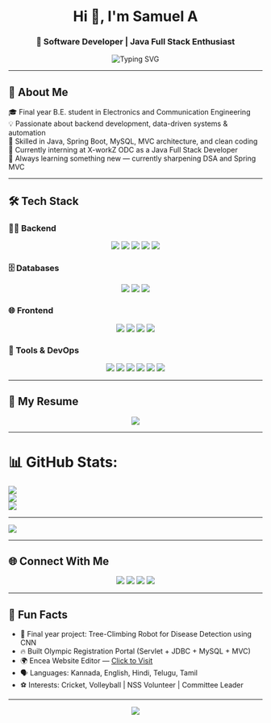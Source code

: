 <h1 align="center">Hi 👋, I'm Samuel A</h1>
<h3 align="center">🚀 Software Developer | Java Full Stack Enthusiast</h3>

<div align="center">
  <img src="https://readme-typing-svg.demolab.com?font=Fira+Code&pause=1000&color=22D3EE&center=true&vCenter=true&width=450&lines=Java+Fullstack+Developer;Spring+Boot+Expert;Database+Specialist;Clean+Coder;IoT+Innovator" alt="Typing SVG" />
</div>

---

## 💫 About Me

🎓 Final year B.E. student in Electronics and Communication Engineering  
💡 Passionate about backend development, data-driven systems & automation  
🧠 Skilled in Java, Spring Boot, MySQL, MVC architecture, and clean coding  
💼 Currently interning at X-workZ ODC as a Java Full Stack Developer  
🌱 Always learning something new — currently sharpening DSA and Spring MVC  

---

## 🛠️ Tech Stack

### 👨‍💻 Backend
<div align="center">
  <img src="https://img.shields.io/badge/Java-ED8B00?style=for-the-badge&logo=openjdk&logoColor=white"/>
  <img src="https://img.shields.io/badge/Spring-6DB33F?style=for-the-badge&logo=spring&logoColor=white"/>
  <img src="https://img.shields.io/badge/SpringBoot-F2F4F9?style=for-the-badge&logo=spring-boot"/>
  <img src="https://img.shields.io/badge/Hibernate-59666C?style=for-the-badge&logo=hibernate&logoColor=white"/>
  <img src="https://img.shields.io/badge/JPA-FF5722?style=for-the-badge&logoColor=white"/>
</div>

### 🗄️ Databases
<div align="center">
  <img src="https://img.shields.io/badge/MySQL-005C84?style=for-the-badge&logo=mysql&logoColor=white"/>
  <img src="https://img.shields.io/badge/PostgreSQL-316192?style=for-the-badge&logo=postgresql&logoColor=white"/>
  <img src="https://img.shields.io/badge/Oracle-F80000?style=for-the-badge&logo=oracle&logoColor=white"/>
</div>

### 🌐 Frontend
<div align="center">
  <img src="https://img.shields.io/badge/HTML5-E34F26?style=for-the-badge&logo=html5&logoColor=white"/>
  <img src="https://img.shields.io/badge/CSS3-1572B6?style=for-the-badge&logo=css3&logoColor=white"/>
  <img src="https://img.shields.io/badge/JavaScript-F7DF1E?style=for-the-badge&logo=javascript&logoColor=black"/>
  <img src="https://img.shields.io/badge/Bootstrap-563D7C?style=for-the-badge&logo=bootstrap&logoColor=white"/>
</div>

### 🔧 Tools & DevOps
<div align="center">
  <img src="https://img.shields.io/badge/Git-E44C30?style=for-the-badge&logo=git&logoColor=white"/>
  <img src="https://img.shields.io/badge/GitHub-181717?style=for-the-badge&logo=github&logoColor=white"/>
  <img src="https://img.shields.io/badge/Maven-C71A36?style=for-the-badge&logo=apachemaven&logoColor=white"/>
  <img src="https://img.shields.io/badge/Tomcat-F8DC75?style=for-the-badge&logo=apachetomcat&logoColor=black"/>
  <img src="https://img.shields.io/badge/Arduino-00979D?style=for-the-badge&logo=arduino&logoColor=white"/>
  <img src="https://img.shields.io/badge/Docker-2496ED?style=for-the-badge&logo=docker&logoColor=white"/>
</div>

---
## 📄 My Resume

<div align="center">
  <a href="https://github.com/samuel150a/Resume./blob/main/Toronto-Samuel%20A_ResumeWk-com.pdf" target="_blank">
    <img src="https://img.shields.io/badge/View%20Resume-PDF-38BDF8?style=for-the-badge&logo=adobeacrobatreader&logoColor=white"/>
  </a>
</div>




---
# 📊 GitHub Stats:
![](https://github-readme-stats.vercel.app/api?username=samuel150a&theme=default&hide_border=false&include_all_commits=false&count_private=false)<br/>
![](https://nirzak-streak-stats.vercel.app/?user=samuel150a&theme=default&hide_border=false)<br/>
![](https://github-readme-stats.vercel.app/api/top-langs/?username=samuel150a&theme=default&hide_border=false&include_all_commits=false&count_private=false&layout=compact)

---
[![](https://visitcount.itsvg.in/api?id=samuel150a&icon=0&color=0)](https://visitcount.itsvg.in)


---

## 🌐 Connect With Me

<p align="center">
  <a href="mailto:samuelofficial184@gmail.com"><img src="https://img.shields.io/badge/Gmail-D14836?style=for-the-badge&logo=gmail&logoColor=white"/></a>
  <a href="https://linkedin.com/in/samuel-a-978182285"><img src="https://img.shields.io/badge/LinkedIn-0A66C2?style=for-the-badge&logo=linkedin&logoColor=white"/></a>
  <a href="https://github.com/samuel150a"><img src="https://img.shields.io/badge/GitHub-181717?style=for-the-badge&logo=github&logoColor=white"/></a>
  <a href="https://leetcode.com/u/Samuel771/"><img src="https://img.shields.io/badge/LeetCode-FFA116?style=for-the-badge&logo=leetcode&logoColor=black"/></a>
</p>

---

## 🧠 Fun Facts

- 🧪 Final year project: Tree-Climbing Robot for Disease Detection using CNN  
- 🔥 Built Olympic Registration Portal (Servlet + JDBC + MySQL + MVC)  
- 🌍 Encea Website Editor — [Click to Visit](https://kvgcommitteeb.org/kvgce/ec/encea/stuent_corner/)  
- 🗣️ Languages: Kannada, English, Hindi, Telugu, Tamil  
- ⚽ Interests: Cricket, Volleyball | NSS Volunteer | Committee Leader  

---

<p align="center">
  <img src="https://visitcount.itsvg.in/api?id=samuel150a&label=Profile%20Views&color=38BDF8&icon=5&pretty=true" />
</p>

<!-- Created with 💙 by Samuel A using ChatGPT + GPRM -->
